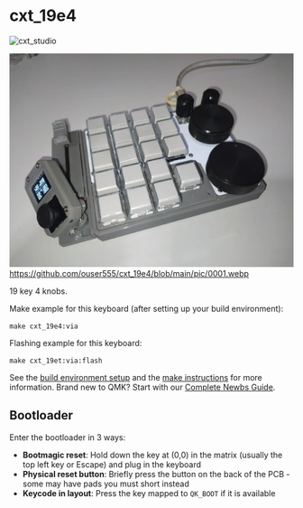 # cxt_19e4

![cxt_studio](https://i.imgur.com/AMCTioSh.jpeg)

![image](https://github.com/ouser555/cxt_19e4/blob/main/pic/0001.webp)
https://github.com/ouser555/cxt_19e4/blob/main/pic/0001.webp

19 key 4 knobs.

Make example for this keyboard (after setting up your build environment):

    make cxt_19e4:via

Flashing example for this keyboard:

    make cxt_19et:via:flash

See the [build environment setup](https://docs.qmk.fm/#/getting_started_build_tools) and the [make instructions](https://docs.qmk.fm/#/getting_started_make_guide) for more information. Brand new to QMK? Start with our [Complete Newbs Guide](https://docs.qmk.fm/#/newbs).

## Bootloader

Enter the bootloader in 3 ways:

* **Bootmagic reset**: Hold down the key at (0,0) in the matrix (usually the top left key or Escape) and plug in the keyboard
* **Physical reset button**: Briefly press the button on the back of the PCB - some may have pads you must short instead
* **Keycode in layout**: Press the key mapped to `QK_BOOT` if it is available
